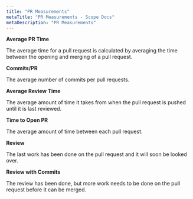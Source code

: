 ```yaml
---
title: "PR Measurements"
metaTitle: "PR Measurements - Scope Docs"
metaDescription: "PR Measurements"
---
```


**Average PR Time** 

The average time for a pull request is calculated by averaging the time between the opening and merging of a pull request. 


**Commits/PR**

The average number of commits per pull requests. 


**Average Review Time**

The average amount of time it takes from when the pull request is pushed until it is last reviewed. 


**Time to Open PR**

The average amount of time between each pull request. 


**Review**

The last work has been done on the pull request and it will soon be looked over. 


**Review with Commits**

The review has been done, but more work needs to be done on the pull request before it can be merged. 

